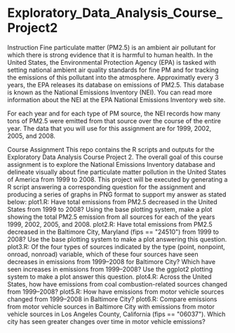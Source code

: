 # Exploratory_Data_Analysis_Course_Project2

Instruction
Fine particulate matter (PM2.5) is an ambient air pollutant for which there is strong evidence that it is harmful to human health. In the United States, the Environmental Protection Agency (EPA) is tasked with setting national ambient air quality standards for fine PM and for tracking the emissions of this pollutant into the atmosphere. Approximatly every 3 years, the EPA releases its database on emissions of PM2.5. This database is known as the National Emissions Inventory (NEI). You can read more information about the NEI at the EPA National Emissions Inventory web site.

For each year and for each type of PM source, the NEI records how many tons of PM2.5 were emitted from that source over the course of the entire year. The data that you will use for this assignment are for 1999, 2002, 2005, and 2008.

Course Assignment
This repo contains the R scripts and outputs for the Exploratory Data Analysis Course Project 2. The overall goal of this course assignment is to explore the National Emissions Inventory database and delineate visually about fine particulate matter pollution in the United States of America from 1999 to 2008. This project will be executed by generating a R script answering a corresponding question for the assignment and producing a series of graphs in PNG format to support my answer as stated below: 
plot1.R: Have total emissions from PM2.5 decreased in the United States from 1999 to 2008? Using the base plotting system, make a plot showing the total PM2.5 emission from all sources for each of the years 1999, 2002, 2005, and 2008.
plot2.R: Have total emissions from PM2.5 decreased in the Baltimore City, Maryland (fips == "24510") from 1999 to 2008? Use the base plotting system to make a plot answering this question.
plot3.R: Of the four types of sources indicated by the type (point, nonpoint, onroad, nonroad) variable, which of these four sources have seen decreases in emissions from 1999–2008 for Baltimore City? Which have seen increases in emissions from 1999–2008? Use the ggplot2 plotting system to make a plot answer this question.
plot4.R: Across the United States, how have emissions from coal combustion-related sources changed from 1999–2008?
plot5.R: How have emissions from motor vehicle sources changed from 1999–2008 in Baltimore City?
plot6.R: Compare emissions from motor vehicle sources in Baltimore City with emissions from motor vehicle sources in Los Angeles County, California (fips == "06037"). Which city has seen greater changes over time in motor vehicle emissions?
